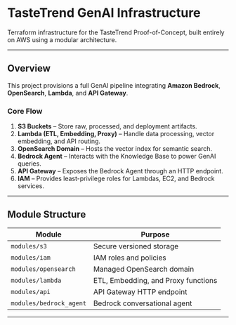 # TasteTrend GenAI Infrastructure

Terraform infrastructure for the TasteTrend Proof-of-Concept, built entirely on AWS using a modular architecture.

---

## Overview
This project provisions a full GenAI pipeline integrating **Amazon Bedrock**, **OpenSearch**, **Lambda**, and **API Gateway**.

### Core Flow
1. **S3 Buckets** – Store raw, processed, and deployment artifacts.
2. **Lambda (ETL, Embedding, Proxy)** – Handle data processing, vector embedding, and API routing.
3. **OpenSearch Domain** – Hosts the vector index for semantic search.
5. **Bedrock Agent** – Interacts with the Knowledge Base to power GenAI queries.
6. **API Gateway** – Exposes the Bedrock Agent through an HTTP endpoint.
7. **IAM** – Provides least-privilege roles for Lambdas, EC2, and Bedrock services.

---

## Module Structure
| Module | Purpose |
|---------|----------|
| `modules/s3` | Secure versioned storage |
| `modules/iam` | IAM roles and policies |
| `modules/opensearch` | Managed OpenSearch domain |
| `modules/lambda` | ETL, Embedding, and Proxy functions |
| `modules/api` | API Gateway HTTP endpoint |
| `modules/bedrock_agent` | Bedrock conversational agent |

---
